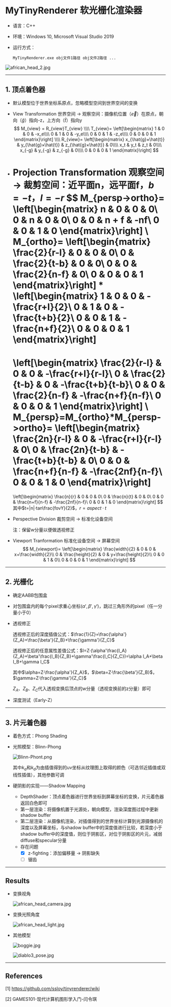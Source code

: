 # MyTinyRenderer 软光栅化渲染器

* 语言：C++

* 环境：Windows 10, Microsoft Visual Studio 2019

* 运行方式：

  ```
  MyTinyRenderer.exe obj文件1路径 obj文件2路径 ...
  ```

![african_head_2.jpg](https://raw.githubusercontent.com/mboath/MyTinyRenderer/main/images/african_head_2.jpg)

---

## 1. 顶点着色器

* 默认模型位于世界坐标系原点，忽略模型空间到世界空间的变换

* View Transformation 世界空间 -> 观察空间：摄像机位置（$\vec{e}$）在原点，朝向（$\hat{g}$）指向-z，上方向（$\hat{t}$）指向y
  $$
  M_{view} = R_{view}T_{view}
  \\\\
  T_{view}=
  \left[\begin{matrix}
  1 & 0 & 0 & -x_e\\\\
  0 & 1 & 0 & -y_e\\\\
  0 & 0 & 1 & -z_e\\\\
  0 & 0 & 0 & 1
  \end{matrix}\right]
  \\\\
  R_{view}=
  \left[\begin{matrix}
  x_{\hat{g}×\hat{t}} & y_{\hat{g}×\hat{t}} & z_{\hat{g}×\hat{t}} & 0\\\\
  x_t & y_t & z_t & 0\\\\
  x_{-g} & y_{-g} & z_{-g} & 0\\\\
  0 & 0 & 0 & 1
  \end{matrix}\right]
  $$

* Projection Transformation 观察空间 -> 裁剪空间：近平面n，远平面f，$b=-t$，$l=-r$
  $$
  M_{persp->ortho}=
  \left[\begin{matrix}
  n & 0 & 0 & 0\\
  0 & n & 0 & 0\\
  0 & 0 & n + f & -nf\\
  0 & 0 & 1 & 0
  \end{matrix}\right]
  \\
  M_{ortho}=
  \left[\begin{matrix}
  \frac{2}{r-l} & 0 & 0 & 0\\
  0 & \frac{2}{t-b} & 0 & 0\\
  0 & 0 & \frac{2}{n-f} & 0\\
  0 & 0 & 0 & 1
  \end{matrix}\right]
  *
  \left[\begin{matrix}
  1 & 0 & 0 & -\frac{r+l}{2}\\
  0 & 1 & 0 & -\frac{t+b}{2}\\
  0 & 0 & 1 & -\frac{n+f}{2}\\
  0 & 0 & 0 & 1
  \end{matrix}\right]
  =
  \left[\begin{matrix}
  \frac{2}{r-l} & 0 & 0 & -\frac{r+l}{r-l}\\
  0 & \frac{2}{t-b} & 0 & -\frac{t+b}{t-b}\\
  0 & 0 & \frac{2}{n-f} & -\frac{n+f}{n-f}\\
  0 & 0 & 0 & 1
  \end{matrix}\right]
  \\
  M_{persp}=M_{ortho}*M_{persp->ortho}=
  \left[\begin{matrix}
  \frac{2n}{r-l} & 0 & -\frac{r+l}{r-l} & 0\\
  0 & \frac{2n}{t-b} & -\frac{t+b}{t-b} & 0\\
  0 & 0 & \frac{n+f}{n-f} & -\frac{2nf}{n-f}\\
  0 & 0 & 1 & 0
  \end{matrix}\right]
  =
  \left[\begin{matrix}
  \frac{n}{r} & 0 & 0 & 0\\
  0 & \frac{n}{t} & 0 & 0\\
  0 & 0 & \frac{n+f}{n-f} & -\frac{2nf}{n-f}\\
  0 & 0 & 1 & 0
  \end{matrix}\right]
  $$
  其中$t=|n|·tan\frac{fovY}{2}$，$r=aspect·t$

* Perspective Division 裁剪空间 -> 标准化设备空间

  注：保留w分量以便做透视修正

* Viewport Tranformation 标准化设备空间 -> 屏幕空间
  $$
  M_{viewport}=
  \left[\begin{matrix}
  \frac{width}{2} & 0 & 0 & x+\frac{width}{2}\\
  0 & \frac{height}{2} & 0 & y+\frac{height}{2}\\
  0 & 0 & 1 & 0\\
  0 & 0 & 0 & 1
  \end{matrix}\right]
  $$

---

## 2. 光栅化

* 确定AABB包围盒

* 对包围盒内的每个pixel求重心坐标$(\alpha',\beta',\gamma')$，跳过三角形外的pixel（任一分量小于0）

* 透视修正

  透视修正后的深度插值公式：$\frac{1}{Z}=\frac{\alpha'}{Z_A}+\frac{\beta'}{Z_B}+\frac{\gamma'}{Z_C}$

  透视修正后的任意属性差值公式：$I=Z·(\alpha'\frac{I_A}{Z_A}+\beta'\frac{I_B}{Z_B}+\gamma'\frac{I_C}{Z_C})=\alpha I_A+\beta I_B+\gamma I_C$

  其中$\alpha=Z·\frac{\alpha'}{Z_A}$，$\beta=Z·\frac{\beta'}{Z_B}$，$\gamma=Z·\frac{\gamma'}{Z_C}$

  $Z_A$、$Z_B$、$Z_C$代入透视变换后顶点的w分量（透视变换前的z分量）即可

* 深度测试（Early-Z）

---

## 3. 片元着色器

* 着色方式：Phong Shading

* 光照模型：Blinn-Phong

  ![Blinn-Phont.png](https://raw.githubusercontent.com/mboath/MyTinyRenderer/main/images/Blinn-Phong.png)

  其中$k_a$和$k_d$为由插值得到的uv坐标从纹理图上取得的颜色（可选邻近插值或双线性插值），其他参数可调

* 硬阴影的实现——Shadow Mapping
  * DepthShader：顶点着色器进行世界坐标到屏幕坐标的变换，片元着色器返回白色即可
  * 第一层渲染：将摄像机置于光源处，朝向模型，渲染深度图过程中更新shadow buffer
  * 第二层渲染：从摄像机渲染，对插值得到的世界坐标计算到光源摄像机的深度以及屏幕坐标，与shadow buffer中的深度值进行比较，若深度小于shadow buffer中的深度值，则位于阴影区，对位于阴影区的片元，减弱diffuse和specular分量
  * 存在问题
    - [x] z-fighting：添加偏移量 -> 阴影缺失 
    - [ ] 锯齿

---

## Results

* 变换视角

  ![african_head_camera.jpg](https://raw.githubusercontent.com/mboath/MyTinyRenderer/main/images/african_head_camera.jpg)

* 变换光照角度

  ![african_head_light.jpg](https://raw.githubusercontent.com/mboath/MyTinyRenderer/main/images/african_head_light.jpg)

* 其他模型

  ![boggie.jpg](https://raw.githubusercontent.com/mboath/MyTinyRenderer/main/images/boggie.jpg)

  ![diablo3_pose.jpg](https://raw.githubusercontent.com/mboath/MyTinyRenderer/main/images/diablo3_pose.jpg)

---

## References

[1] https://github.com/ssloy/tinyrenderer/wiki

[2] GAMES101-现代计算机图形学入门-闫令琪
